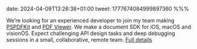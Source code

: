 date: 2024-04-09T13:26:38+01:00
tweet: 1777674084999897360
%%%

We’re looking for an experienced developer to join my team  making [PSPDFKit](https://pspdfkit.com/guides/ios/) and [PDF Viewer](https://apps.apple.com/app/id1120099014). We make a document SDK for iOS, macOS and visionOS. Expect challenging API design tasks and deep debugging sessions in a small, collaborative, remote team. [Full details](https://pspdfkit.bamboohr.com/careers/154)
